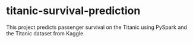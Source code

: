 # titanic-survival-prediction
This project predicts passenger survival on the Titanic using PySpark and the Titanic dataset from Kaggle

